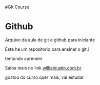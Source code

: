 #Git Course
# Github
Arquivo da aula de git e github para iniciante

Este he um repositorio para ensinar o git.i

tentando aprender


Saiba mais no link [willianjustin.com.br](http://willianjusten.com.br)


gostou do curso quer mais,
vai estudar
